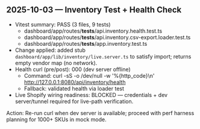 ## 2025-10-03 — Inventory Test + Health Check

- Vitest summary: PASS (3 files, 9 tests)
  - dashboard/app/routes/__tests__/api.inventory.health.test.ts
  - dashboard/app/routes/__tests__/api.inventory.csv-export.loader.test.ts
  - dashboard/app/routes/__tests__/app.inventory.test.ts
- Change applied: added stub `dashboard/app/lib/inventory/live.server.ts` to satisfy import; returns empty vendor map (no network).
- Health curl (pre/post): 000 (dev server offline)
  - Command: curl -sS -o /dev/null -w '%{http_code}\n' http://127.0.0.1:8080/api/inventory/health
  - Fallback: validated health via loader test
- Live Shopify wiring readiness: BLOCKED — credentials + dev server/tunnel required for live-path verification.

Action: Re-run curl when dev server is available; proceed with perf harness planning for 1000+ SKUs in mock mode.
